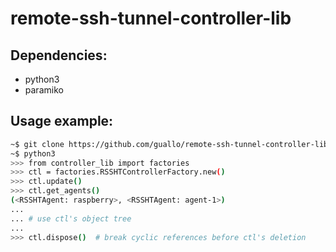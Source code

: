 # remote-ssh-tunnel-controller-lib

## Dependencies:

*  python3
*  paramiko

## Usage example:

```bash
~$ git clone https://github.com/guallo/remote-ssh-tunnel-controller-lib.git controller_lib
~$ python3
>>> from controller_lib import factories
>>> ctl = factories.RSSHTControllerFactory.new()
>>> ctl.update()
>>> ctl.get_agents()
(<RSSHTAgent: raspberry>, <RSSHTAgent: agent-1>)
...
... # use ctl's object tree
...
>>> ctl.dispose()  # break cyclic references before ctl's deletion
```
